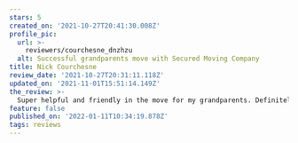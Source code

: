 ```yaml
---
stars: 5
created_on: '2021-10-27T20:41:30.008Z'
profile_pic:
  url: >-
    reviewers/courchesne_dnzhzu
  alt: Successful grandparents move with Secured Moving Company
title: Nick Courchesne
review_date: '2021-10-27T20:31:11.118Z'
updated_on: '2021-11-01T15:51:14.149Z'
the_review: >-
  Super helpful and friendly in the move for my grandparents. Definitely recommend
feature: false
published_on: '2022-01-11T10:34:19.878Z'
tags: reviews
---
```



